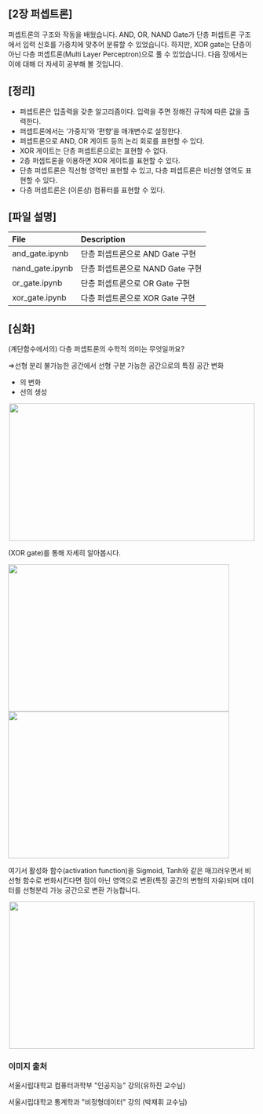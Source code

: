 ## [2장 퍼셉트론]

퍼셉트론의 구조와 작동을 배웠습니다. AND, OR, NAND Gate가 단층 퍼셉트론 구조에서 입력 신호를 가중치에 맞추어 분류할 수 있었습니다. 하지만, XOR gate는 단층이 아닌 다층 퍼셉트론(Multi Layer Perceptron)으로 풀 수 있었습니다. 다음 장에서는 이에 대해 더 자세히 공부해 볼 것입니다.

## [정리]

- 퍼셉트론은 입출력을 갖춘 알고리즘이다. 입력을 주면 정해진 규칙에 따른 값을 출력한다.
- 퍼셉트론에서는 ‘가중치’와 ‘편향’을 매개변수로 설정한다.
- 퍼셉트론으로 AND, OR 게이트 등의 논리 회로를 표현할 수 있다.
- XOR 게이트는 단층 퍼셉트론으로는 표현할 수 없다.
- 2층 퍼셉트론을 이용하면 XOR 게이트를 표현할 수 있다.
- 단층 퍼셉트론은 직선형 영역만 표현할 수 있고, 다층 퍼셉트론은 비선형 영역도 표현할 수 있다.
- 다층 퍼셉트론은 (이론상) 컴퓨터를 표현할 수 있다.

## [파일 설명]
| File | Description |
|:--   |:--   |
|and_gate.ipynb | 단층 퍼셉트론으로 AND Gate 구현|
|nand_gate.ipynb | 단층 퍼셉트론으로 NAND Gate 구현|
|or_gate.ipynb | 단층 퍼셉트론으로 OR Gate 구현|
|xor_gate.ipynb | 다층 퍼셉트론으로 XOR Gate 구현|

## [심화]

(계단함수에서의) 다층 퍼셉트론의 수학적 의미는 무엇일까요?

⇒선형 분리 불가능한 공간에서 선형 구분 가능한 공간으로의 특징 공간 변화

- 의 변화
- 선의 생성
<p align="center">
<img src="https://user-images.githubusercontent.com/55529617/103615414-e4960a80-4f6d-11eb-96b7-c2c8724c9586.png" width=500 height=280>
</p>

(XOR gate)를 통해 자세히 알아봅시다.

<div>
<img src="https://user-images.githubusercontent.com/55529617/103615403-e2cc4700-4f6d-11eb-995f-666c997b775b.png" width=450 height=300>
<img src="https://user-images.githubusercontent.com/55529617/103615407-e3fd7400-4f6d-11eb-8488-c834c4e9dc28.png" width=450 height=300>
</div>

여기서 활성화 함수(activation function)을 Sigmoid, Tanh와 같은 매끄러우면서 비선형 함수로 변화시킨다면 점이 아닌 영역으로 변환(특징 공간의 변형의 자유)되며 데이터를 선형분리 가능 공간으로 변환 가능합니다.

<p align="center">
<img src="https://user-images.githubusercontent.com/55529617/103615412-e4960a80-4f6d-11eb-9d34-ad9a78cfc8d5.png" width=500 height=300>
</p>

### 이미지 출처

서울시립대학교 컴퓨터과학부 "인공지능" 강의(유하진 교수님)

서울시립대학교 통계학과 "비정형데이터" 강의 (박재휘 교수님)
